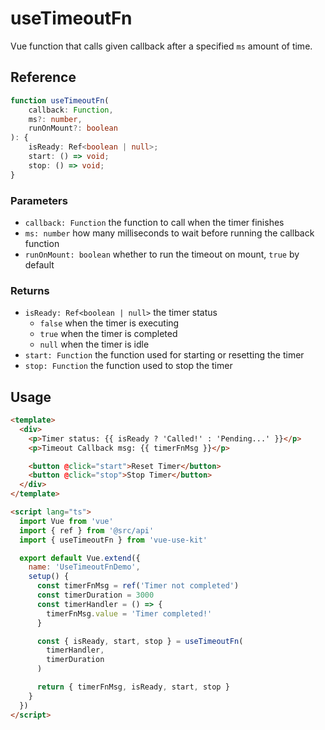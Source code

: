 # useTimeoutFn

Vue function that calls given callback after a specified `ms` amount of time.

## Reference

```typescript
function useTimeoutFn(
    callback: Function,
    ms?: number,
    runOnMount?: boolean
): {
    isReady: Ref<boolean | null>;
    start: () => void;
    stop: () => void;
}
```

### Parameters

- `callback: Function` the function to call when the timer finishes
- `ms: number` how many milliseconds to wait before running the callback function
- `runOnMount: boolean` whether to run the timeout on mount, `true` by default

### Returns

- `isReady: Ref<boolean | null>` the timer status
  - `false` when the timer is executing 
  - `true` when the timer is completed
  - `null` when the timer is idle
- `start: Function` the function used for starting or resetting the timer
- `stop: Function` the function used to stop the timer

## Usage

```html
<template>
  <div>
    <p>Timer status: {{ isReady ? 'Called!' : 'Pending...' }}</p>
    <p>Timeout Callback msg: {{ timerFnMsg }}</p>

    <button @click="start">Reset Timer</button>
    <button @click="stop">Stop Timer</button>
  </div>
</template>

<script lang="ts">
  import Vue from 'vue'
  import { ref } from '@src/api'
  import { useTimeoutFn } from 'vue-use-kit'

  export default Vue.extend({
    name: 'UseTimeoutFnDemo',
    setup() {
      const timerFnMsg = ref('Timer not completed')
      const timerDuration = 3000
      const timerHandler = () => {
        timerFnMsg.value = 'Timer completed!'
      }

      const { isReady, start, stop } = useTimeoutFn(
        timerHandler,
        timerDuration
      )

      return { timerFnMsg, isReady, start, stop }
    }
  })
</script>
```
